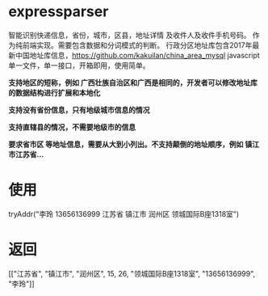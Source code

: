 # expressparser

智能识别快递信息，省份，城市，区县，地址详情 及收件人及收件手机号码。
作为纯前端实现。需要包含数据和分词模式的判断。
行政分区地址库包含2017年最新中国地址库信息，https://github.com/kakuilan/china_area_mysql
javascript单一文件，单一接口，开箱即用，使用简单。

**支持地区的短称，例如 广西壮族自治区和广西是相同的，开发者可以修改地址库的数据结构进行扩展和本地化**

**支持没有省份信息，只有地级城市信息的情况**

**支持直辖县的情况，不需要地级市的信息**

**要求省市区 等地址信息，需要从大到小列出。不支持颠倒的地址顺序，例如 镇江市江苏省...**


# 使用
tryAddr("李玲 13656136999 江苏省 镇江市 润州区 领城国际B座1318室")

# 返回
[["江苏省", "镇江市", "润州区", 15, 26, "领城国际B座1318室", "13656136999", "李玲"]]


